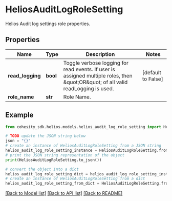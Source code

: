 # HeliosAuditLogRoleSetting

Helios Audit log settings role properties.

## Properties

Name | Type | Description | Notes
------------ | ------------- | ------------- | -------------
**read_logging** | **bool** | Toggle verbose logging for read events. If user is assigned multiple roles, then \&quot;OR\&quot; of all valid readLogging is used. | [default to False]
**role_name** | **str** | Role Name. | 

## Example

```python
from cohesity_sdk.helios.models.helios_audit_log_role_setting import HeliosAuditLogRoleSetting

# TODO update the JSON string below
json = "{}"
# create an instance of HeliosAuditLogRoleSetting from a JSON string
helios_audit_log_role_setting_instance = HeliosAuditLogRoleSetting.from_json(json)
# print the JSON string representation of the object
print(HeliosAuditLogRoleSetting.to_json())

# convert the object into a dict
helios_audit_log_role_setting_dict = helios_audit_log_role_setting_instance.to_dict()
# create an instance of HeliosAuditLogRoleSetting from a dict
helios_audit_log_role_setting_from_dict = HeliosAuditLogRoleSetting.from_dict(helios_audit_log_role_setting_dict)
```
[[Back to Model list]](../README.md#documentation-for-models) [[Back to API list]](../README.md#documentation-for-api-endpoints) [[Back to README]](../README.md)



